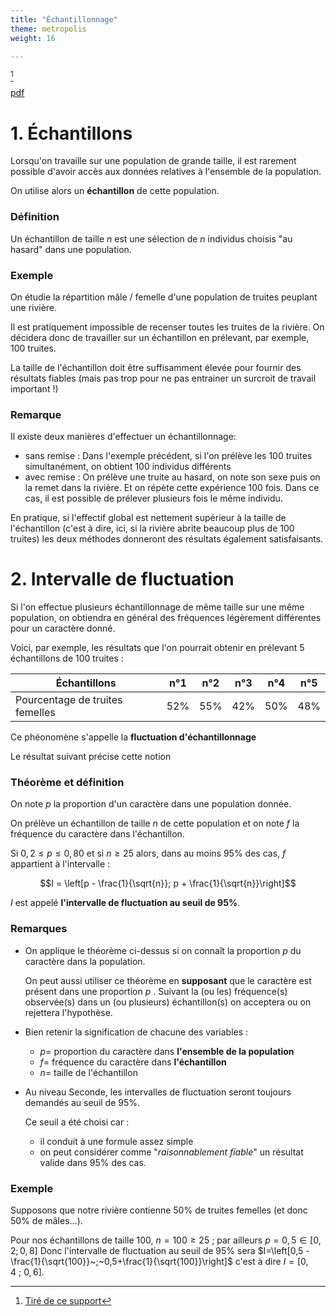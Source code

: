 ```yaml
---
title: "Échantillonnage"
theme: metropolis
weight: 16

---
```

[^1]

[pdf](/uploads/maths/seconde/16_echantillonnage.pdf)

# 1. Échantillons

Lorsqu'on travaille sur une population de grande taille, il est rarement possible d'avoir accès
aux données relatives à l'ensemble de la population.

On utilise alors un **échantillon** de cette population.

### Définition

Un échantillon de taille $n$ est une sélection de $n$ individus choisis "au hasard" dans une population.

### Exemple

On étudie la répartition mâle / femelle d'une population de truites peuplant une rivière.

Il est pratiquement impossible de recenser toutes les truites de la rivière. On décidera donc de travailler sur un échantillon en prélevant, par exemple, 100 truites.

La taille de l'échantillon doit être suffisamment élevée pour fournir des résultats fiables (mais pas trop pour ne pas entrainer un surcroit de travail important !)

### Remarque

Il existe deux manières d'effectuer un échantillonnage:

* sans remise : Dans l'exemple précédent, si l'on prélève les 100 truites simultanément, on obtient 100 individus différents
* avec remise : On prélève une truite au hasard, on note son sexe puis on la remet dans la rivière. Et on répète cette expérience 100 fois. Dans ce cas, il est possible de prélever plusieurs fois le même individu.

En pratique, si l'effectif global est nettement supérieur à la taille de l'échantillon (c'est à dire, ici, si la rivière abrite beaucoup plus de 100 truites) les deux méthodes donneront des résultats également satisfaisants.


# 2. Intervalle de fluctuation

Si l'on effectue plusieurs échantillonnage de même taille sur une même population, on obtiendra en général des fréquences légèrement différentes pour un caractère donné.

Voici, par exemple, les résultats que l'on pourrait obtenir en prélevant 5 échantillons de 100 truites :

| Échantillons                    | n°1 | n°2 | n°3 | n°4 | n°5 |
|---------------------------------|-----|-----|-----|-----|-----|
| Pourcentage de truites femelles | 52% | 55% | 42% | 50% | 48% |

Ce phéonomène s'appelle la **fluctuation d'échantillonnage**

Le résultat suivant précise cette notion

### Théorème et définition

On note $p$ la proportion d'un caractère dans une population donnée.

On prélève un échantillon de taille $n$ de cette population et on note $f$ la fréquence du caractère dans l'échantillon.

Si $0,2 \leqslant p \leqslant 0,80$ et si $n\geqslant 25$ alors, dans au moins 95% des cas, $f$  appartient à l'intervalle :

$$I = \left[p - \frac{1}{\sqrt{n}}; p + \frac{1}{\sqrt{n}}\right]$$

$I$ est appelé **l'intervalle de fluctuation au seuil de 95%**.

### Remarques

* On applique le théorème ci-dessus si on connaît la proportion $p$ du caractère dans la population.

    On peut aussi utiliser ce théorème en **supposant** que le caractère est présent dans une proportion $p$ . Suivant la (ou les) fréquence(s) observée(s) dans un (ou plusieurs) échantillon(s) on acceptera ou on rejettera l'hypothèse.

* Bien retenir la signification de chacune des variables :

    * $p =$ proportion du caractère dans **l'ensemble de la population**
    * $f =$ fréquence du caractère dans **l'échantillon**
    * $n =$ taille de l'échantillon
* Au niveau Seconde, les intervalles de fluctuation seront toujours demandés au seuil de 95%.

    Ce seuil a été choisi car :

    * il conduit à une formule assez simple
    * on peut considérer comme "_raisonnablement fiable_" un résultat valide dans 95% des cas.

### Exemple

Supposons que notre rivière contienne 50% de truites femelles (et donc 50% de mâles...).

Pour nos échantillons de taille 100, $n=100\geqslant 25$ ; par ailleurs $p=0,5 \in \left[0,2 ; 0,8\right]$ Donc l'intervalle de fluctuation au seuil de 95% sera $I=\left[0,5 - \frac{1}{\sqrt{100}}~;~0,5+\frac{1}{\sqrt{100}}\right]$ c'est à dire $I=\left[0,4~;~0,6\right]$.

[^1]: [Tiré de ce support](https://www.maths-cours.fr/cours/statistiques-echantillonnage)
